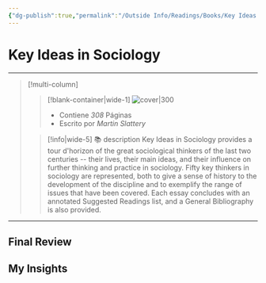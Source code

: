```yaml
---
{"dg-publish":true,"permalink":"/Outside Info/Readings/Books/Key Ideas in Sociology/","title":"Key Ideas in Sociology","created":"Monday, 2023-10-02, 12:52:25 pm","updated":"2023-10-02T12:52"}
---
```



# Key Ideas in Sociology
- - -
> [!multi-column]
> 
> > [!blank-container|wide-1]
> >  ![cover|300](http://books.google.com/books/content?id=c4BwHtKcitwC&printsec=frontcover&img=1&zoom=1&edge=curl&source=gbs_api)
> >- Contiene *308* Páginas
> >- Escrito por *Martin Slattery*
> 
> > [!info|wide-5] 📚 description
> > Key Ideas in Sociology provides a tour d'horizon of the great sociological thinkers of the last two centuries -- their lives, their main ideas, and their influence on further thinking and practice in sociology. Fifty key thinkers in sociology are represented, both to give a sense of history to the development of the discipline and to exemplify the range of issues that have been covered. Each essay concludes with an annotated Suggested Readings list, and a General Bibliography is also provided.
> 

- - -

## Final Review

## My Insights